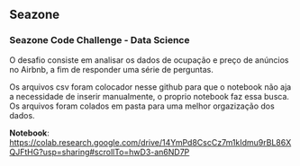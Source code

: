 ## Seazone
### Seazone Code Challenge - Data Science

O desafio consiste em analisar os dados de ocupação e preço de anúncios no
Airbnb, a fim de responder uma série de perguntas.

Os arquivos csv foram colocador nesse github para que o notebook não aja a necessidade de inserir manualmente, o proprio notebook faz essa busca. 
Os arquivos foram colados em pasta para uma melhor orgazização dos dados.

<b>Notebook</b>: https://colab.research.google.com/drive/14YmPd8CscCz7m1kIdmu9rBL86XQJFtHG?usp=sharing#scrollTo=hwD3-an6ND7P

